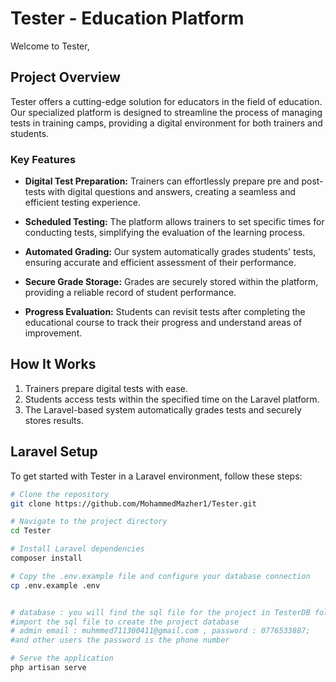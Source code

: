 # Tester - Education Platform

Welcome to Tester,

## Project Overview

Tester offers a cutting-edge solution for educators in the field of education. Our specialized platform is designed to streamline the process of managing tests in training camps, providing a digital environment for both trainers and students.

### Key Features

- **Digital Test Preparation:** Trainers can effortlessly prepare pre and post-tests with digital questions and answers, creating a seamless and efficient testing experience.

- **Scheduled Testing:** The platform allows trainers to set specific times for conducting tests, simplifying the evaluation of the learning process.

- **Automated Grading:** Our system automatically grades students' tests, ensuring accurate and efficient assessment of their performance.

- **Secure Grade Storage:** Grades are securely stored within the platform, providing a reliable record of student performance.

- **Progress Evaluation:** Students can revisit tests after completing the educational course to track their progress and understand areas of improvement.

## How It Works

1. Trainers prepare digital tests with ease.
2. Students access tests within the specified time on the Laravel platform.
3. The Laravel-based system automatically grades tests and securely stores results.

## Laravel Setup

To get started with Tester in a Laravel environment, follow these steps:

```bash
# Clone the repository
git clone https://github.com/MohammedMazher1/Tester.git

# Navigate to the project directory
cd Tester

# Install Laravel dependencies
composer install

# Copy the .env.example file and configure your database connection
cp .env.example .env


# database : you will find the sql file for the project in TesterDB folder;
#import the sql file to create the project database 
# admin email : muhmmed711300411@gmail.com , password : 0776533887;
#and other users the password is the phone number 

# Serve the application
php artisan serve
